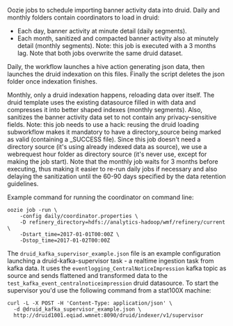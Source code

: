 Oozie jobs to schedule importing banner activity data into druid.
Daily and monthly folders contain coordinators to load in druid:
 - Each day, banner activity at minute detail (daily segments).
 - Each month, sanitized and compacted banner activity also at
   minutely detail (monthly segments). Note: this job is executed
   with a 3 months lag.
Note that both jobs overwrite the same druid dataset.

Daily, the workflow launches a hive action generating json data,
then launches the druid indexation on this files. Finally the script
deletes the json folder once indexation finishes.

Monthly, only a druid indexation happens, reloading data over itself.
The druid template uses the existing datasource filled in with data
and compresses it into better shaped indexes (monthly segments).
Also, sanitizes the banner activity data set to not contain any
privacy-sensitive fields.
Note: this job needs to use a hack: reusing the druid loading
subworkflow makes it mandatory to have a directory_source being marked
as valid (containing a _SUCCESS file). Since this job doesn't need a
directory source (it's using already indexed data as source), we use
a webrequest hour folder as directory source (it's never use, except
for making the job start).
Note that the monthly job waits for 3 months before executing, thus
making it easier to re-run daily jobs if necessary and also delaying
the sanitization until the 60-90 days specified by the data retention
guidelines.

Example command for running the coordinator on command line:

    oozie job -run \
        -config daily/coordinator.properties \
        -D refinery_directory=hdfs://analytics-hadoop/wmf/refinery/current \
        -Dstart_time=2017-01-01T00:00Z \
        -Dstop_time=2017-01-02T00:00Z


The `druid_kafka_supervisor_example.json` file is an example configuration
launching a druid-kafka-supervisor task - a realtime ingestion task from kafka
data. It uses the `eventlogging_CentralNoticeImpression` kafka topic as source
and sends flattened and transformed data to the
`test_kafka_event_centralnoticeimpression` druid datasource.
To start the supervisor you'd use the following command from a stat100X machine:
```
curl -L -X POST -H 'Content-Type: application/json' \
  -d @druid_kafka_supervisor_example.json \
  http://druid1001.eqiad.wmnet:8090/druid/indexer/v1/supervisor
```
